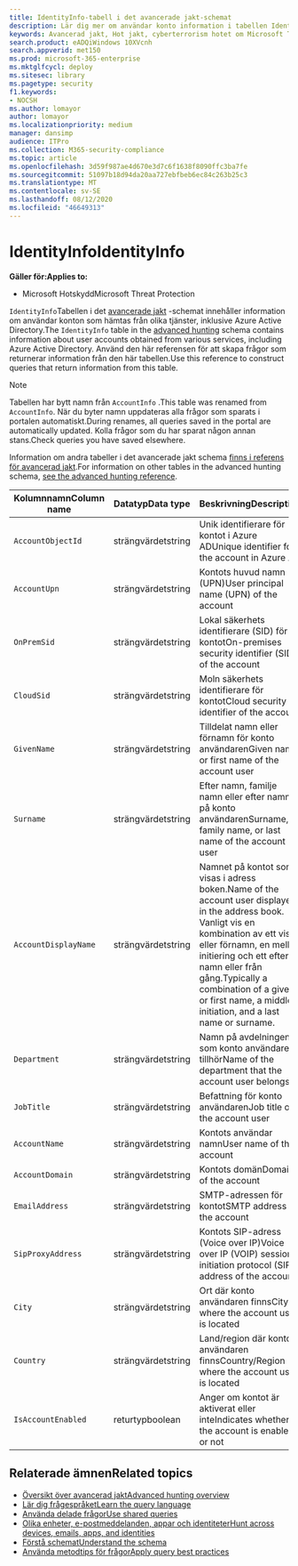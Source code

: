 ```yaml
---
title: IdentityInfo-tabell i det avancerade jakt-schemat
description: Lär dig mer om användar konto information i tabellen IdentityInfo för Advanced jakt-schemat
keywords: Avancerad jakt, Hot jakt, cyberterrorism hotet om Microsoft Threat Protection, Microsoft 365, MTP, m365, sökning, frågor, telemetri, schema referens, kusto, tabell, kolumn, datatyp, beskrivning, AccountInfo, IdentityInfo, konto
search.product: eADQiWindows 10XVcnh
search.appverid: met150
ms.prod: microsoft-365-enterprise
ms.mktglfcycl: deploy
ms.sitesec: library
ms.pagetype: security
f1.keywords:
- NOCSH
ms.author: lomayor
author: lomayor
ms.localizationpriority: medium
manager: dansimp
audience: ITPro
ms.collection: M365-security-compliance
ms.topic: article
ms.openlocfilehash: 3d59f987ae4d670e3d7c6f1638f8090ffc3ba7fe
ms.sourcegitcommit: 51097b18d94da20aa727ebfbeb6ec84c263b25c3
ms.translationtype: MT
ms.contentlocale: sv-SE
ms.lasthandoff: 08/12/2020
ms.locfileid: "46649313"
---
```

# <a name="identityinfo"></a><span data-ttu-id="e8dce-104">IdentityInfo</span><span class="sxs-lookup"><span data-stu-id="e8dce-104">IdentityInfo</span></span>

<span data-ttu-id="e8dce-105">**Gäller för:**</span><span class="sxs-lookup"><span data-stu-id="e8dce-105">**Applies to:**</span></span>
- <span data-ttu-id="e8dce-106">Microsoft Hotskydd</span><span class="sxs-lookup"><span data-stu-id="e8dce-106">Microsoft Threat Protection</span></span>

<span data-ttu-id="e8dce-107">`IdentityInfo`Tabellen i det [avancerade jakt](advanced-hunting-overview.md) -schemat innehåller information om användar konton som hämtas från olika tjänster, inklusive Azure Active Directory.</span><span class="sxs-lookup"><span data-stu-id="e8dce-107">The `IdentityInfo` table in the [advanced hunting](advanced-hunting-overview.md) schema contains information about user accounts obtained from various services, including Azure Active Directory.</span></span> <span data-ttu-id="e8dce-108">Använd den här referensen för att skapa frågor som returnerar information från den här tabellen.</span><span class="sxs-lookup"><span data-stu-id="e8dce-108">Use this reference to construct queries that return information from this table.</span></span>

>[!NOTE]
><span data-ttu-id="e8dce-109">Tabellen har bytt namn från `AccountInfo` .</span><span class="sxs-lookup"><span data-stu-id="e8dce-109">This table was renamed from `AccountInfo`.</span></span> <span data-ttu-id="e8dce-110">När du byter namn uppdateras alla frågor som sparats i portalen automatiskt.</span><span class="sxs-lookup"><span data-stu-id="e8dce-110">During renames, all queries saved in the portal are automatically updated.</span></span> <span data-ttu-id="e8dce-111">Kolla frågor som du har sparat någon annan stans.</span><span class="sxs-lookup"><span data-stu-id="e8dce-111">Check queries you have saved elsewhere.</span></span>

<span data-ttu-id="e8dce-112">Information om andra tabeller i det avancerade jakt schema [finns i referens för avancerad jakt](advanced-hunting-schema-tables.md).</span><span class="sxs-lookup"><span data-stu-id="e8dce-112">For information on other tables in the advanced hunting schema, [see the advanced hunting reference](advanced-hunting-schema-tables.md).</span></span>

| <span data-ttu-id="e8dce-113">Kolumnnamn</span><span class="sxs-lookup"><span data-stu-id="e8dce-113">Column name</span></span> | <span data-ttu-id="e8dce-114">Datatyp</span><span class="sxs-lookup"><span data-stu-id="e8dce-114">Data type</span></span> | <span data-ttu-id="e8dce-115">Beskrivning</span><span class="sxs-lookup"><span data-stu-id="e8dce-115">Description</span></span> |
|-------------|-----------|-------------|
| `AccountObjectId` | <span data-ttu-id="e8dce-116">strängvärdet</span><span class="sxs-lookup"><span data-stu-id="e8dce-116">string</span></span> | <span data-ttu-id="e8dce-117">Unik identifierare för kontot i Azure AD</span><span class="sxs-lookup"><span data-stu-id="e8dce-117">Unique identifier for the account in Azure AD</span></span> |
| `AccountUpn` | <span data-ttu-id="e8dce-118">strängvärdet</span><span class="sxs-lookup"><span data-stu-id="e8dce-118">string</span></span> | <span data-ttu-id="e8dce-119">Kontots huvud namn (UPN)</span><span class="sxs-lookup"><span data-stu-id="e8dce-119">User principal name (UPN) of the account</span></span> |
| `OnPremSid` | <span data-ttu-id="e8dce-120">strängvärdet</span><span class="sxs-lookup"><span data-stu-id="e8dce-120">string</span></span> | <span data-ttu-id="e8dce-121">Lokal säkerhets identifierare (SID) för kontot</span><span class="sxs-lookup"><span data-stu-id="e8dce-121">On-premises security identifier (SID) of the account</span></span> |
| `CloudSid` | <span data-ttu-id="e8dce-122">strängvärdet</span><span class="sxs-lookup"><span data-stu-id="e8dce-122">string</span></span> | <span data-ttu-id="e8dce-123">Moln säkerhets identifierare för kontot</span><span class="sxs-lookup"><span data-stu-id="e8dce-123">Cloud security identifier of the account</span></span> |
| `GivenName` | <span data-ttu-id="e8dce-124">strängvärdet</span><span class="sxs-lookup"><span data-stu-id="e8dce-124">string</span></span> | <span data-ttu-id="e8dce-125">Tilldelat namn eller förnamn för konto användaren</span><span class="sxs-lookup"><span data-stu-id="e8dce-125">Given name or first name of the account user</span></span> |
| `Surname` | <span data-ttu-id="e8dce-126">strängvärdet</span><span class="sxs-lookup"><span data-stu-id="e8dce-126">string</span></span> | <span data-ttu-id="e8dce-127">Efter namn, familje namn eller efter namnet på konto användaren</span><span class="sxs-lookup"><span data-stu-id="e8dce-127">Surname, family name, or last name of the account user</span></span> |
| `AccountDisplayName` | <span data-ttu-id="e8dce-128">strängvärdet</span><span class="sxs-lookup"><span data-stu-id="e8dce-128">string</span></span> | <span data-ttu-id="e8dce-129">Namnet på kontot som visas i adress boken.</span><span class="sxs-lookup"><span data-stu-id="e8dce-129">Name of the account user displayed in the address book.</span></span> <span data-ttu-id="e8dce-130">Vanligt vis en kombination av ett visst eller förnamn, en mellan initiering och ett efter namn eller från gång.</span><span class="sxs-lookup"><span data-stu-id="e8dce-130">Typically a combination of a given or first name, a middle initiation, and a last name or surname.</span></span> |
| `Department` | <span data-ttu-id="e8dce-131">strängvärdet</span><span class="sxs-lookup"><span data-stu-id="e8dce-131">string</span></span> | <span data-ttu-id="e8dce-132">Namn på avdelningen som konto användaren tillhör</span><span class="sxs-lookup"><span data-stu-id="e8dce-132">Name of the department that the account user belongs to</span></span> |
| `JobTitle` | <span data-ttu-id="e8dce-133">strängvärdet</span><span class="sxs-lookup"><span data-stu-id="e8dce-133">string</span></span> | <span data-ttu-id="e8dce-134">Befattning för konto användaren</span><span class="sxs-lookup"><span data-stu-id="e8dce-134">Job title of the account user</span></span> |
| `AccountName` | <span data-ttu-id="e8dce-135">strängvärdet</span><span class="sxs-lookup"><span data-stu-id="e8dce-135">string</span></span> | <span data-ttu-id="e8dce-136">Kontots användar namn</span><span class="sxs-lookup"><span data-stu-id="e8dce-136">User name of the account</span></span> |
| `AccountDomain` | <span data-ttu-id="e8dce-137">strängvärdet</span><span class="sxs-lookup"><span data-stu-id="e8dce-137">string</span></span> | <span data-ttu-id="e8dce-138">Kontots domän</span><span class="sxs-lookup"><span data-stu-id="e8dce-138">Domain of the account</span></span> |
| `EmailAddress` | <span data-ttu-id="e8dce-139">strängvärdet</span><span class="sxs-lookup"><span data-stu-id="e8dce-139">string</span></span> | <span data-ttu-id="e8dce-140">SMTP-adressen för kontot</span><span class="sxs-lookup"><span data-stu-id="e8dce-140">SMTP address of the account</span></span> |
| `SipProxyAddress` | <span data-ttu-id="e8dce-141">strängvärdet</span><span class="sxs-lookup"><span data-stu-id="e8dce-141">string</span></span> | <span data-ttu-id="e8dce-142">Kontots SIP-adress (Voice over IP)</span><span class="sxs-lookup"><span data-stu-id="e8dce-142">Voice over IP (VOIP) session initiation protocol (SIP) address of the account</span></span> |
| `City` | <span data-ttu-id="e8dce-143">strängvärdet</span><span class="sxs-lookup"><span data-stu-id="e8dce-143">string</span></span> | <span data-ttu-id="e8dce-144">Ort där konto användaren finns</span><span class="sxs-lookup"><span data-stu-id="e8dce-144">City where the account user is located</span></span> |
| `Country` | <span data-ttu-id="e8dce-145">strängvärdet</span><span class="sxs-lookup"><span data-stu-id="e8dce-145">string</span></span> | <span data-ttu-id="e8dce-146">Land/region där konto användaren finns</span><span class="sxs-lookup"><span data-stu-id="e8dce-146">Country/Region where the account user is located</span></span> |
| `IsAccountEnabled` | <span data-ttu-id="e8dce-147">returtyp</span><span class="sxs-lookup"><span data-stu-id="e8dce-147">boolean</span></span> | <span data-ttu-id="e8dce-148">Anger om kontot är aktiverat eller inte</span><span class="sxs-lookup"><span data-stu-id="e8dce-148">Indicates whether the account is enabled or not</span></span> |

## <a name="related-topics"></a><span data-ttu-id="e8dce-149">Relaterade ämnen</span><span class="sxs-lookup"><span data-stu-id="e8dce-149">Related topics</span></span>
- [<span data-ttu-id="e8dce-150">Översikt över avancerad jakt</span><span class="sxs-lookup"><span data-stu-id="e8dce-150">Advanced hunting overview</span></span>](advanced-hunting-overview.md)
- [<span data-ttu-id="e8dce-151">Lär dig frågespråket</span><span class="sxs-lookup"><span data-stu-id="e8dce-151">Learn the query language</span></span>](advanced-hunting-query-language.md)
- [<span data-ttu-id="e8dce-152">Använda delade frågor</span><span class="sxs-lookup"><span data-stu-id="e8dce-152">Use shared queries</span></span>](advanced-hunting-shared-queries.md)
- [<span data-ttu-id="e8dce-153">Olika enheter, e-postmeddelanden, appar och identiteter</span><span class="sxs-lookup"><span data-stu-id="e8dce-153">Hunt across devices, emails, apps, and identities</span></span>](advanced-hunting-query-emails-devices.md)
- [<span data-ttu-id="e8dce-154">Förstå schemat</span><span class="sxs-lookup"><span data-stu-id="e8dce-154">Understand the schema</span></span>](advanced-hunting-schema-tables.md)
- [<span data-ttu-id="e8dce-155">Använda metodtips för frågor</span><span class="sxs-lookup"><span data-stu-id="e8dce-155">Apply query best practices</span></span>](advanced-hunting-best-practices.md)
